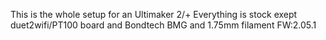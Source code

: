 This is the whole setup for an Ultimaker 2/+
Everything is stock exept duet2wifi/PT100 board and Bondtech BMG and 1.75mm filament
FW:2.05.1
